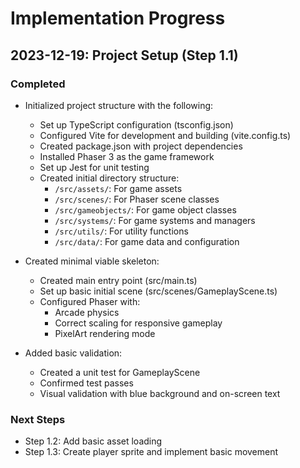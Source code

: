 # Implementation Progress

## 2023-12-19: Project Setup (Step 1.1)

### Completed

- Initialized project structure with the following:
  - Set up TypeScript configuration (tsconfig.json)
  - Configured Vite for development and building (vite.config.ts)
  - Created package.json with project dependencies
  - Installed Phaser 3 as the game framework
  - Set up Jest for unit testing
  - Created initial directory structure:
    - `/src/assets/`: For game assets
    - `/src/scenes/`: For Phaser scene classes
    - `/src/gameobjects/`: For game object classes
    - `/src/systems/`: For game systems and managers
    - `/src/utils/`: For utility functions
    - `/src/data/`: For game data and configuration
  
- Created minimal viable skeleton:
  - Created main entry point (src/main.ts)
  - Set up basic initial scene (src/scenes/GameplayScene.ts)
  - Configured Phaser with:
    - Arcade physics
    - Correct scaling for responsive gameplay
    - PixelArt rendering mode

- Added basic validation:
  - Created a unit test for GameplayScene
  - Confirmed test passes
  - Visual validation with blue background and on-screen text

### Next Steps

- Step 1.2: Add basic asset loading
- Step 1.3: Create player sprite and implement basic movement
